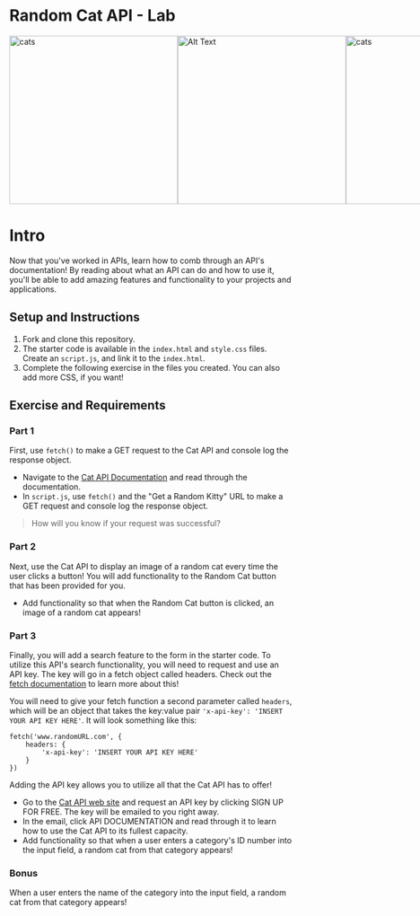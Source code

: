 # Random Cat API - Lab
                                              
<div style="display: flex; justify-content: space-between; ">
    <img src="https://i.imgur.com/kf0LwZH.jpg" alt="cats" height="300">
    <img src="https://media.git.generalassemb.ly/user/41550/files/6b91afa8-b2d1-4cc2-9ea1-f0af3bd0bf9d" alt="Alt Text" height="300">
    <img src="https://i.imgur.com/kGArJAF.jpg" alt="cats" height="300">
</div>

# Intro

Now that you've worked in APIs, learn how to comb through an API's
documentation! By reading about what an API can do and how to use it, you'll be
able to add amazing features and functionality to your projects and
applications.

## Setup and Instructions

1. Fork and clone this repository.
2. The starter code is available in the `index.html` and `style.css` files. Create an `script.js`, and link it to the `index.html`.
3. Complete the following exercise in the files you created. You can also add more CSS, if you want!

## Exercise and Requirements

### Part 1

First, use `fetch()` to make a GET request to the Cat API and console log the
response object.

- Navigate to the [Cat API Documentation](https://developers.thecatapi.com/view-account/ylX4blBYT9FaoVd6OhvR?report=bOoHBz-8t) and read
  through the documentation.
- In `script.js`, use `fetch()` and the "Get a Random Kitty" URL to make a GET
  request and console log the response object.

> How will you know if your request was successful?

### Part 2

Next, use the Cat API to display an image of a random cat every time the user
clicks a button! You will add functionality to the Random Cat button that has
been provided for you.

- Add functionality so that when the Random Cat button is clicked, an image of a
  random cat appears!

### Part 3

Finally, you will add a search feature to the form in the starter code. To
utilize this API's search functionality, you will need to request and use an API
key. The key will go in a fetch object called headers. Check out the
[fetch documentation](https://developer.mozilla.org/en-US/docs/Web/API/Fetch_API/Using_Fetch)
to learn more about this!

You will need to give your fetch function a second parameter called `headers`,
which will be an object that takes the key:value pair
`'x-api-key': 'INSERT YOUR API KEY HERE'`. It will look something like this:

```
fetch('www.randomURL.com', {
    headers: {
        'x-api-key': 'INSERT YOUR API KEY HERE'
    }
})
```

Adding the API key allows you to utilize all that the Cat API has to offer!

- Go to the [Cat API web site](https://thecatapi.com/) and request an API key by
  clicking SIGN UP FOR FREE. The key will be emailed to you right away.
- In the email, click API DOCUMENTATION and read through it to learn how to use
  the Cat API to its fullest capacity.
- Add functionality so that when a user enters a category's ID number into the
  input field, a random cat from that category appears!

### Bonus

When a user enters the name of the category into the input field, a random cat
from that category appears!
